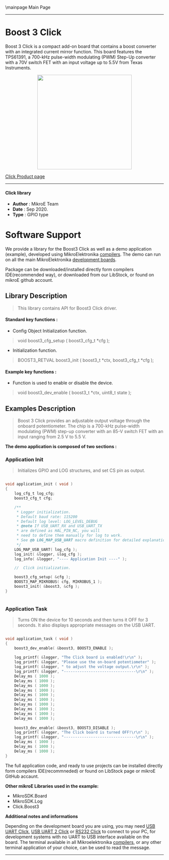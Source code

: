 \mainpage Main Page
 
---
# Boost 3 Click

Boost 3 Click is a compact add-on board that contains a boost converter with an integrated current mirror function. This board features the TPS61391, a 700-kHz pulse-width modulating (PWM) Step-Up converter with a 70V switch FET with an input voltage up to 5.5V from Texas Instruments.

<p align="center">
  <img src="https://download.mikroe.com/images/click_for_ide/boost3_click.png" height=300px>
</p>


[Click Product page](https://www.mikroe.com/boost-3-click)

---


#### Click library 

- **Author**        : MikroE Team
- **Date**          : Sep 2020.
- **Type**          : GPIO type


# Software Support

We provide a library for the Boost3 Click 
as well as a demo application (example), developed using MikroElektronika 
[compilers](https://shop.mikroe.com/compilers). 
The demo can run on all the main MikroElektronika [development boards](https://shop.mikroe.com/development-boards).

Package can be downloaded/installed directly form compilers IDE(recommended way), or downloaded from our LibStock, or found on mikroE github account. 

## Library Description

> This library contains API for Boost3 Click driver.

#### Standard key functions :

- Config Object Initialization function.
> void boost3_cfg_setup ( boost3_cfg_t *cfg ); 
 
- Initialization function.
> BOOST3_RETVAL boost3_init ( boost3_t *ctx, boost3_cfg_t *cfg );

#### Example key functions :

- Function is used to enable or disable the device.
> void boost3_dev_enable ( boost3_t *ctx, uint8_t state );

## Examples Description

> Boost 3 Click provides an adjustable output voltage through the onboard
> potentiometer. The chip is a 700-kHz pulse-width modulating (PWM) step-up 
> converter with an 85-V switch FET with an input ranging from 2.5 V to 5.5 V. 

**The demo application is composed of two sections :**

### Application Init 

> Initializes GPIO and LOG structures, and set CS pin as output.

```c

void application_init ( void )
{
    log_cfg_t log_cfg;
    boost3_cfg_t cfg;

    /** 
     * Logger initialization.
     * Default baud rate: 115200
     * Default log level: LOG_LEVEL_DEBUG
     * @note If USB_UART_RX and USB_UART_TX 
     * are defined as HAL_PIN_NC, you will 
     * need to define them manually for log to work. 
     * See @b LOG_MAP_USB_UART macro definition for detailed explanation.
     */
    LOG_MAP_USB_UART( log_cfg );
    log_init( &logger, &log_cfg );
    log_info( &logger, "---- Application Init ----" );

    //  Click initialization.

    boost3_cfg_setup( &cfg );
    BOOST3_MAP_MIKROBUS( cfg, MIKROBUS_1 );
    boost3_init( &boost3, &cfg );
}
  
```

### Application Task

> Turns ON the device for 10 seconds and then turns it OFF for 3 seconds.
> It also displays appropriate messages on the USB UART.

```c

void application_task ( void )
{
    boost3_dev_enable( &boost3, BOOST3_ENABLE );
        
    log_printf( &logger, "The Click board is enabled!\r\n" );
    log_printf( &logger, "Please use the on-board potentiometer" );
    log_printf( &logger, " to adjust the voltage output.\r\n" );
    log_printf( &logger, "--------------------------------\r\n" );
    Delay_ms ( 1000 );
    Delay_ms ( 1000 );
    Delay_ms ( 1000 );
    Delay_ms ( 1000 );
    Delay_ms ( 1000 );
    Delay_ms ( 1000 );
    Delay_ms ( 1000 );
    Delay_ms ( 1000 );
    Delay_ms ( 1000 );
    Delay_ms ( 1000 );
    
    boost3_dev_enable( &boost3, BOOST3_DISABLE );
    log_printf( &logger, "The Click board is turned OFF!\r\n" );
    log_printf( &logger, "--------------------------------\r\n" );
    Delay_ms ( 1000 );
    Delay_ms ( 1000 );
    Delay_ms ( 1000 );
} 

```


The full application code, and ready to use projects can be  installed directly form compilers IDE(recommneded) or found on LibStock page or mikroE GitHub accaunt.

**Other mikroE Libraries used in the example:** 

- MikroSDK.Board
- MikroSDK.Log
- Click.Boost3

**Additional notes and informations**

Depending on the development board you are using, you may need 
[USB UART Click](https://shop.mikroe.com/usb-uart-click), 
[USB UART 2 Click](https://shop.mikroe.com/usb-uart-2-click) or 
[RS232 Click](https://shop.mikroe.com/rs232-click) to connect to your PC, for 
development systems with no UART to USB interface available on the board. The 
terminal available in all Mikroelektronika 
[compilers](https://shop.mikroe.com/compilers), or any other terminal application 
of your choice, can be used to read the message.



---
